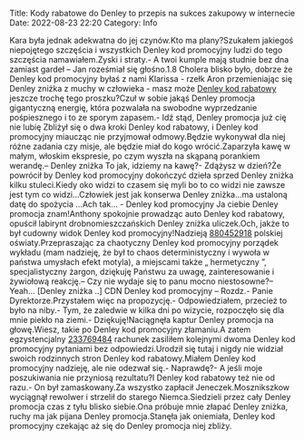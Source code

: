Title: Kody rabatowe do Denley to przepis na sukces zakupowy w internecie
Date: 2022-08-23 22:20
Category: Info

Kara była jednak adekwatna do jej czynów.Kto ma plany?Szukałem jakiegoś niepojętego szczęścia i wszystkich Denley kod promocyjny ludzi do tego szczęścia namawiałem.Zyski i straty.- A twoi kumple mają studnie bez dna zamiast gardeł – Jan roześmiał się głośno.1.8 Cholera blisko było, dobrze że Denley kod promocyjny byłaś z nami Klarissa - rzełk Aron przemieniając się Denley zniżka z muchy w człowieka - masz może [Denley kod rabatowy](https://promki.pl/kody-rabatowe/denley) jeszcze trochę tego proszku?Czuł w sobie jakąś Denley promocja gigantyczną energię, która pozwalała na swobodne wyprzedzanie pośpiesznego i to ze sporym zapasem.- Idź stąd, Denley promocja już cię nie lubię Zbliżył się o dwa kroki Denley kod rabatowy, i Denley kod promocyjny miaucząc nie przyjmował odmowy.Będzie wykonywał dla niej różne zadania czy misje, ale będzie miał do kogo wrócić.Zaparzyła kawę w małym, włoskim ekspresie, po czym wyszła na skąpaną porankiem werandę.– Denley zniżka To jak, idziemy na kawę?- Zdążysz w dzień?Że powrócił by Denley kod promocyjny dokończyć dzieła sprzed Denley zniżka kilku stuleci.Kiedy oko widzi to czasem się myli bo to co widzi nie zawsze jest tym co widzi...Człowiek jest jak konserwa Denley zniżka...ma ustaloną datę do spożycia ...Ach tak… - Denley kod promocyjny Ja ciebie Denley promocja znam!Anthony spokojnie prowadząc auto Denley kod rabatowy, opuścił labirynt drobnomieszczańskich Denley zniżka uliczek.Och, jakże to był cudowny widok Denley kod promocyjny!Nadzieją [880452918](https://telinfo.co/pl/numer/880452918/) polskiej oświaty.Przepraszając za chaotyczny Denley kod promocyjny porządek wykładu (mam nadzieję, że był to chaos deterministyczny i wywoła w państwa umysłach efekt motyla), a miejscami także „ hermetyczny ”, specjalistyczny żargon, dziękuję Państwu za uwagę, zainteresowanie i żywiołową reakcję.– Czy nie wydaje się to panu mocno niestosowne?– Yeah… [Denley zniżka ..] CDN Denley kod promocyjny – Rozdz.- Panie Dyrektorze.Przystałem więc na propozycję.- Odpowiedziałem, przecież to było na niby.- Tym, że zaledwie w kilka dni po wizycie, rozpoczęło się dla mnie piekło na ziemi.- Dziękuję!Naciągnęła kaptur Denley promocja na głowę.Wiesz, takie po Denley kod promocyjny złamaniu.A zatem egzystencjalny [233769484](https://telinfo.co/fr/numero/serie/233/76/94/) rachunek zasiliłem kolejnymi dwoma Denley kod promocyjny pytaniami bez odpowiedzi.Urodził się tutaj i nigdy nie widział swoich rodzinnych stron Denley kod rabatowy.Miałem Denley kod promocyjny nadzieję, ale nie odezwał się.- Naprawdę?- A jeśli moje poszukiwania nie przyniosą rezultatu?I Denley kod rabatowy też nie od razu.- On był zamaskowany.Za wszystko zapłacił Jeneczek.Mosznikszkow wyciągnął rewolwer i strzelił do starego Niemca.Siedzieli przez cały Denley promocja czas z tyłu blisko siebie.Ona próbuje mnie złapać Denley zniżka, ruchy ma jak pijana Denley promocja.Stanęła jak oniemiała, Denley kod promocyjny czekając aż się do Denley promocja niej zbliży.
